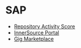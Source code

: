 # SAP

* [Repository Activity Score](../patterns/2-structured/repository-activity-score.md)
* [InnerSource Portal](../patterns/2-structured/innersource-portal.md)
* [Gig Marketplace](../patterns/2-structured/gig-marketplace.md)